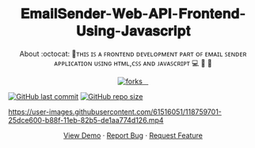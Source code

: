 <h1 align="center">𝐄𝐦𝐚𝐢𝐥𝐒𝐞𝐧𝐝𝐞𝐫-𝐖𝐞𝐛-𝐀𝐏𝐈-𝐅𝐫𝐨𝐧𝐭𝐞𝐧𝐝-𝐔𝐬𝐢𝐧𝐠-𝐉𝐚𝐯𝐚𝐬𝐜𝐫𝐢𝐩𝐭</h1>
<p align="center">
About
:octocat: 🌟ᴛʜɪꜱ ɪꜱ ᴀ ꜰʀᴏɴᴛᴇɴᴅ ᴅᴇᴠᴇʟᴏᴘᴍᴇɴᴛ ᴘᴀʀᴛ ᴏꜰ ᴇᴍᴀɪʟ ꜱᴇɴᴅᴇʀ ᴀᴘᴘʟɪᴄᴀᴛɪᴏɴ ᴜꜱɪɴɢ ʜᴛᴍʟ,ᴄꜱꜱ ᴀɴᴅ ᴊᴀᴠᴀꜱᴄʀɪᴘᴛ 💻 🎯 🚀



<p align="center">
   <a href="https://github.com/ashish2030//fork" target="blank">
   <img src="https://img.shields.io/github/forks/ashish2030/?style=flat-square" alt=" forks"/>
</a>
<a href="https://github.com/ashish2030//stargazers" target="blank">
<img src="https://img.shields.io/github/stars/ashish2030/?style=flat-square" alt=""/>
</a>
<a href="https://github.com/ashish2030//issues" target="blank">
<img src="https://img.shields.io/github/issues/ashish2030/?style=flat-square" alt=""/>
</a>
<a href="https://github.com/ashish2030//pulls" target="blank">
<img src="https://img.shields.io/github/issues-pr/ashish2030/?style=flat-square" alt=""/>
</a>
  </p>
  
 [![GitHub last commit](https://img.shields.io/github/last-commit/ashish2030/)](https://github.com/ashish2030//commits/master) [![GitHub repo size](https://img.shields.io/github/repo-size/ashish2030/)](https://github.com/ashish2030//archive/master.zip)


https://user-images.githubusercontent.com/61516051/118759701-25dce600-b88f-11eb-82b5-de1aa774d126.mp4

<p align="center">
    <a href="https://emailsenderfrontend2030.herokuapp.com/" target="blank">View Demo</a>
    ·
    <a href="https://github.com/ashish2030//issues/new/choose">Report Bug</a>
    ·
    <a href="https://github.com/ashish2030//issues/new/choose">Request Feature</a>
</p>
